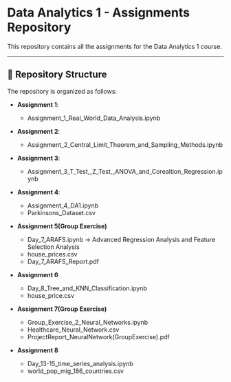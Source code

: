 # Data Analytics 1 - Assignments Repository
 
This repository contains all the assignments for the Data Analytics 1 course.

----------------------------------------

## 📂 Repository Structure

The repository is organized as follows:

- **Assignment 1**:
  - Assignment_1_Real_World_Data_Analysis.ipynb

- **Assignment 2**:
  - Assignment_2_Central_Limit_Theorem_and_Sampling_Methods.ipynb
  
- **Assignment 3**:
  - Assignment_3_T_Test,_Z_Test,_ANOVA_and_Corealtion_Regression.ipynb

- **Assignment 4**:
  - Assignment_4_DA1.ipynb
  - Parkinsons_Dataset.csv

- **Assignment 5(Group Exercise)**
  - Day_7_ARAFS.ipynb -> Advanced Regression Analysis and Feature Selection Analysis
  - house_prices.csv
  - Day_7_ARAFS_Report.pdf
     
- **Assignment 6**
  - Day_8_Tree_and_KNN_Classification.ipynb
  - house_price.csv

 - **Assignment 7(Group Exercise)**
   - Group_Exercise_2_Neural_Networks.ipynb
   - Healthcare_Neural_Network.csv
   - ProjectReport_NeuralNetwork(GroupExercise).pdf

- **Assignment 8**
  - Day_13-15_time_series_analysis.ipynb
  - world_pop_mig_186_countries.csv
